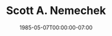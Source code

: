 ---
title: Scott A. Nemechek
date: 1985-05-07T00:00:00-07:00
tags:
  - eagle
description:
draft: false
---